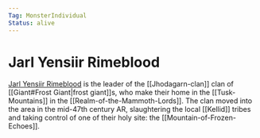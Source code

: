 ```yaml
---
Tag: MonsterIndividual
Status: alive
---
```

# Jarl Yensiir Rimeblood
[Jarl Yensiir Rimeblood](https://pathfinderwiki.com/wiki/Yensiir_Rimeblood) is the leader of the [[Jhodagarn-clan]] clan of [[Giant#Frost Giant|frost giant]]s, who make their home in the [[Tusk-Mountains]] in the [[Realm-of-the-Mammoth-Lords]]. The clan moved into the area in the mid-47th century AR, slaughtering the local [[Kellid]] tribes and taking control of one of their holy site: the [[Mountain-of-Frozen-Echoes]]. 